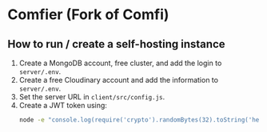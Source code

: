 # Comfier (Fork of Comfi)

## How to run / create a self-hosting instance

1. Create a MongoDB account, free cluster, and add the login to `server/.env`.
2. Create a free Cloudinary account and add the information to `server/.env`.
3. Set the server URL in `client/src/config.js`.
4. Create a JWT token using:
   ```bash
   node -e "console.log(require('crypto').randomBytes(32).toString('hex'));"
   ```